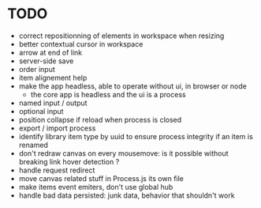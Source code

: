 # TODO

- correct repositionning of elements in workspace when resizing
- better contextual cursor in workspace
- arrow at end of link
- server-side save
- order input
- item alignement help
- make the app headless, able to operate without ui, in browser or node
  - the core app is headless and the ui is a process
- named input / output
- optional input
- position collapse if reload when process is closed
- export / import process
- identify library item type by uuid to ensure process integrity if an item is renamed
- don't redraw canvas on every mousemove: is it possible without breaking link hover detection ?
- handle request redirect
- move canvas related stuff in Process.js its own file
- make items event emiters, don't use global hub
- handle bad data persisted: junk data, behavior that shouldn't work
